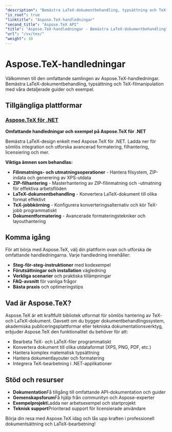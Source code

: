 ```yaml
---
"description": "Bemästra LaTeX-dokumentbehandling, typsättning och TeX-filmanipulation med omfattande Aspose.TeX-handledningar. Lär dig filhantering, formatering och konverteringstekniker."
"is_root": true
"linktitle": "Aspose.TeX-handledningar"
"second_title": "Aspose.TeX API"
"title": "Aspose.TeX-handledningar - Bemästra LaTeX-dokumentbehandling"
"url": "/sv/tex/"
"weight": 10
---
```


# Aspose.TeX-handledningar

Välkommen till den omfattande samlingen av Aspose.TeX-handledningar. Bemästra LaTeX-dokumentbehandling, typsättning och TeX-filmanipulation med våra detaljerade guider och exempel.

## Tillgängliga plattformar

### [Aspose.TeX för .NET](./net/)
**Omfattande handledningar och exempel på Aspose.TeX för .NET**

Bemästra LaTeX-design enkelt med Aspose.TeX för .NET. Ladda ner för sömlös integration och utforska avancerad formatering, filhantering, licensiering och mer.

**Viktiga ämnen som behandlas:**
- **Filinmatnings- och utmatningsoperationer** - Hantera filsystem, ZIP-indata och generering av XPS-utdata
- **ZIP-filhantering** - Masterhantering av ZIP-filinmatning och -utmatning för effektiva arbetsflöden
- **LaTeX-dokumentbehandling** - Konvertera LaTeX-dokument till olika format effektivt
- **TeX-jobbkörning** - Konfigurera konverteringsalternativ och kör TeX-jobb programmatiskt
- **Dokumentformatering** - Avancerade formateringstekniker och layouthantering

## Komma igång

För att börja med Aspose.TeX, välj din plattform ovan och utforska de omfattande handledningarna. Varje handledning innehåller:

- **Steg-för-steg-instruktioner** med kodexempel
- **Förutsättningar och installation** vägledning
- **Verkliga scenarier** och praktiska tillämpningar
- **FAQ-avsnitt** för vanliga frågor
- **Bästa praxis** och optimeringstips

## Vad är Aspose.TeX?

Aspose.TeX är ett kraftfullt bibliotek utformat för sömlös hantering av TeX- och LaTeX-dokument. Oavsett om du bygger dokumentbehandlingssystem, akademiska publiceringsplattformar eller tekniska dokumentationsverktyg, erbjuder Aspose.TeX den funktionalitet du behöver för att:

- Bearbeta TeX- och LaTeX-filer programmatiskt
- Konvertera dokument till olika utdataformat (XPS, PNG, PDF, etc.)
- Hantera komplex matematisk typsättning
- Hantera dokumentlayouter och formatering
- Integrera TeX-bearbetning i .NET-applikationer

## Stöd och resurser

- **Dokumentation**Få tillgång till omfattande API-dokumentation och guider
- **Gemenskapsforum**Få hjälp från communityn och Aspose-experter
- **Exempelprojekt**Ladda ner arbetsexempel och startprojekt
- **Teknisk support**Prioriterad support för licensierade användare

Börja din resa med Aspose.TeX idag och lås upp kraften i professionell dokumentsättning och LaTeX-bearbetning!